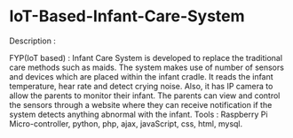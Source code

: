 # IoT-Based-Infant-Care-System


Description :

 FYP(IoT based) : Infant Care System is developed to replace the traditional care methods such as maids. The system makes use of number of sensors and devices which are placed within the infant cradle. It reads the infant temperature, hear rate and detect crying noise. Also, it has IP camera to allow the parents to monitor their infant. The parents can view and control the sensors through a website where they can receive notification if the system detects anything abnormal with the infant.
Tools : Raspberry Pi Micro-controller, python, php, ajax, javaScript, css, html, mysql.
